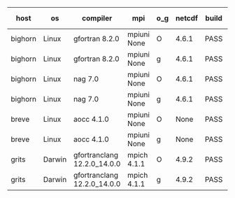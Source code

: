 

| host     | os       | compiler                              | mpi                      | o_g        | netcdf        | build       | u_pass          | u_fail          | s_pass            | s_fail            | e_pass             | e_fail             | nuopc_pass       | nuopc_fail       | artifacts link          |
|----------|----------|---------------------------------------|--------------------------|------------|---------------|-------------|-----------------|-----------------|-------------------|-------------------|--------------------|--------------------|------------------|------------------|-------------------------|
| bighorn | Linux | gfortran 8.2.0 | mpiuni None  | O | 4.6.1  | PASS | 12555 | 0 | 9 | 0 | 42 | 0 | None | None | <a href="https://github.com/esmf-org/esmf-test-artifacts/tree/8fe91f36287a823c89202f4eec873df8259cb448/feature_internal-state-cleanup/gfortran/8.2.0/O/mpiuni/None" target="_blank">8fe91f3</a> | 
| bighorn | Linux | gfortran 8.2.0 | mpiuni None  | g | 4.6.1  | PASS | 12555 | 0 | 9 | 0 | 42 | 0 | None | None | <a href="https://github.com/esmf-org/esmf-test-artifacts/tree/8ecc71b491ee754155fc15dc62981e8491606352/feature_internal-state-cleanup/gfortran/8.2.0/g/mpiuni/None" target="_blank">8ecc71b</a> | 
| bighorn | Linux | nag 7.0 | mpiuni None  | O | 4.6.1  | PASS | None | None | None | None | None | None | None | None | <a href="https://github.com/esmf-org/esmf-test-artifacts/tree/fa8c81d9055fae2d3b603fd26b5fd805ab5cdf29/feature_internal-state-cleanup/nag/7.0/O/mpiuni/None" target="_blank">fa8c81d</a> | 
| bighorn | Linux | nag 7.0 | mpiuni None  | g | 4.6.1  | PASS | 12555 | 0 | 9 | 0 | 42 | 0 | None | None | <a href="https://github.com/esmf-org/esmf-test-artifacts/tree/34490d2301a5e494e56965b7d70287eb21105273/feature_internal-state-cleanup/nag/7.0/g/mpiuni/None" target="_blank">34490d2</a> | 
| breve | Linux | aocc 4.1.0 | mpiuni None  | O | None  | PASS | 12529 | 26 | 9 | 0 | 42 | 0 | None | None | <a href="https://github.com/esmf-org/esmf-test-artifacts/tree/45188491596c21c7e4b487660ac5976d5c3776e8/feature_internal-state-cleanup/aocc/4.1.0/O/mpiuni/None" target="_blank">4518849</a> | 
| breve | Linux | aocc 4.1.0 | mpiuni None  | g | None  | PASS | None | None | None | None | None | None | None | None | <a href="https://github.com/esmf-org/esmf-test-artifacts/tree/6b4aac1844326961f3d62e76e502f930c4578d7a/feature_internal-state-cleanup/aocc/4.1.0/g/mpiuni/None" target="_blank">6b4aac1</a> | 
| grits | Darwin | gfortranclang 12.2.0_14.0.0 | mpich 4.1.1  | O | 4.9.2  | PASS | 14224 | 0 | 51 | 0 | 80 | 0 | 57 | 0 | <a href="https://github.com/esmf-org/esmf-test-artifacts/tree/30ceea8955a5f9ab5d2ba315d6405dbb3267e5d2/feature_internal-state-cleanup/gfortranclang/12.2.0_14.0.0/O/mpich/4.1.1" target="_blank">30ceea8</a> | 
| grits | Darwin | gfortranclang 12.2.0_14.0.0 | mpich 4.1.1  | g | 4.9.2  | PASS | None | None | None | None | None | None | None | None | <a href="https://github.com/esmf-org/esmf-test-artifacts/tree/ef4d53c9dd1e58586b055198aa474297000b62e7/feature_internal-state-cleanup/gfortranclang/12.2.0_14.0.0/g/mpich/4.1.1" target="_blank">ef4d53c</a> | 
